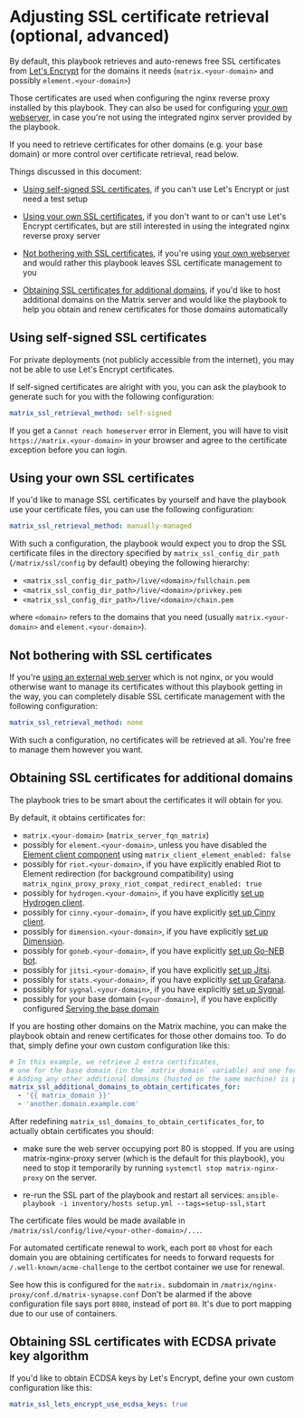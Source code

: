 # Adjusting SSL certificate retrieval (optional, advanced)

By default, this playbook retrieves and auto-renews free SSL certificates from [Let's Encrypt](https://letsencrypt.org/) for the domains it needs (`matrix.<your-domain>` and possibly `element.<your-domain>`)

Those certificates are used when configuring the nginx reverse proxy installed by this playbook.
They can also be used for configuring [your own webserver](configuring-playbook-own-webserver.md), in case you're not using the integrated nginx server provided by the playbook.

If you need to retrieve certificates for other domains (e.g. your base domain) or more control over certificate retrieval, read below.

Things discussed in this document:

- [Using self-signed SSL certificates](#using-self-signed-ssl-certificates), if you can't use Let's Encrypt or just need a test setup

- [Using your own SSL certificates](#using-your-own-ssl-certificates), if you don't want to or can't use Let's Encrypt certificates, but are still interested in using the integrated nginx reverse proxy server

- [Not bothering with SSL certificates](#not-bothering-with-ssl-certificates), if you're using [your own webserver](configuring-playbook-own-webserver.md) and would rather this playbook leaves SSL certificate management to you

- [Obtaining SSL certificates for additional domains](#obtaining-ssl-certificates-for-additional-domains), if you'd like to host additional domains on the Matrix server and would like the playbook to help you obtain and renew certificates for those domains automatically


## Using self-signed SSL certificates

For private deployments (not publicly accessible from the internet), you may not be able to use Let's Encrypt certificates.

If self-signed certificates are alright with you, you can ask the playbook to generate such for you with the following configuration:

```yaml
matrix_ssl_retrieval_method: self-signed
```

If you get a `Cannot reach homeserver` error in Element, you will have to visit `https://matrix.<your-domain>` in your browser and agree to the certificate exception before you can login.


## Using your own SSL certificates

If you'd like to manage SSL certificates by yourself and have the playbook use your certificate files, you can use the following configuration:

```yaml
matrix_ssl_retrieval_method: manually-managed
```

With such a configuration, the playbook would expect you to drop the SSL certificate files in the directory specified by `matrix_ssl_config_dir_path` (`/matrix/ssl/config` by default) obeying the following hierarchy:

- `<matrix_ssl_config_dir_path>/live/<domain>/fullchain.pem`
- `<matrix_ssl_config_dir_path>/live/<domain>/privkey.pem`
- `<matrix_ssl_config_dir_path>/live/<domain>/chain.pem`

where `<domain>` refers to the domains that you need (usually `matrix.<your-domain>` and `element.<your-domain>`).


## Not bothering with SSL certificates

If you're [using an external web server](configuring-playbook-own-webserver.md) which is not nginx, or you would otherwise want to manage its certificates without this playbook getting in the way, you can completely disable SSL certificate management with the following configuration:

```yaml
matrix_ssl_retrieval_method: none
```

With such a configuration, no certificates will be retrieved at all. You're free to manage them however you want.


## Obtaining SSL certificates for additional domains

The playbook tries to be smart about the certificates it will obtain for you.

By default, it obtains certificates for:
- `matrix.<your-domain>` (`matrix_server_fqn_matrix`)
- possibly for `element.<your-domain>`, unless you have disabled the [Element client component](configuring-playbook-client-element.md) using `matrix_client_element_enabled: false`
- possibly for `riot.<your-domain>`, if you have explicitly enabled Riot to Element redirection (for background compatibility) using `matrix_nginx_proxy_proxy_riot_compat_redirect_enabled: true`
- possibly for `hydrogen.<your-domain>`, if you have explicitly [set up Hydrogen client](configuring-playbook-client-hydrogen.md).
- possibly for `cinny.<your-domain>`, if you have explicitly [set up Cinny client](configuring-playbook-client-cinny.md).
- possibly for `dimension.<your-domain>`, if you have explicitly [set up Dimension](configuring-playbook-dimension.md).
- possibly for `goneb.<your-domain>`, if you have explicitly [set up Go-NEB bot](configuring-playbook-bot-go-neb.md).
- possibly for `jitsi.<your-domain>`, if you have explicitly [set up Jitsi](configuring-playbook-jitsi.md).
- possibly for `stats.<your-domain>`, if you have explicitly [set up Grafana](configuring-playbook-prometheus-grafana.md).
- possibly for `sygnal.<your-domain>`, if you have explicitly [set up Sygnal](configuring-playbook-sygnal.md).
- possibly for your base domain (`<your-domain>`), if you have explicitly configured [Serving the base domain](configuring-playbook-base-domain-serving.md)

If you are hosting other domains on the Matrix machine, you can make the playbook obtain and renew certificates for those other domains too.
To do that, simply define your own custom configuration like this:

```yaml
# In this example, we retrieve 2 extra certificates,
# one for the base domain (in the `matrix_domain` variable) and one for a hardcoded domain.
# Adding any other additional domains (hosted on the same machine) is possible.
matrix_ssl_additional_domains_to_obtain_certificates_for:
  - '{{ matrix_domain }}'
  - 'another.domain.example.com'
```

After redefining `matrix_ssl_domains_to_obtain_certificates_for`, to actually obtain certificates you should:

- make sure the web server occupying port 80 is stopped. If you are using matrix-nginx-proxy server (which is the default for this playbook), you need to stop it temporarily by running `systemctl stop matrix-nginx-proxy` on the server.

- re-run the SSL part of the playbook and restart all services: `ansible-playbook -i inventory/hosts setup.yml --tags=setup-ssl,start`

The certificate files would be made available in `/matrix/ssl/config/live/<your-other-domain>/...`.

For automated certificate renewal to work, each port `80` vhost for each domain you are obtaining certificates for needs to forward requests for `/.well-known/acme-challenge` to the certbot container we use for renewal.

See how this is configured for the `matrix.` subdomain in `/matrix/nginx-proxy/conf.d/matrix-synapse.conf`
Don't be alarmed if the above configuration file says port `8080`, instead of port `80`. It's due to port mapping due to our use of containers.


## Obtaining SSL certificates with ECDSA private key algorithm

If you'd like to obtain ECDSA keys by Let's Encrypt, define your own custom configuration like this:

```yaml
matrix_ssl_lets_encrypt_use_ecdsa_keys: true
```
